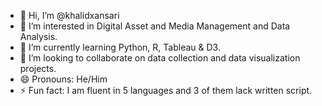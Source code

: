 - 👋 Hi, I’m @khalidxansari
- 👀 I’m interested in Digital Asset and Media Management and Data Analysis.
- 🌱 I’m currently learning Python, R, Tableau & D3. 
- 💞️ I’m looking to collaborate on data collection and data visualization projects.
- 😄 Pronouns: He/Him
- ⚡ Fun fact: I am fluent in 5 languages and 3 of them lack written script. 

<!---
khalidxansari/khalidxansari is a ✨ special ✨ repository because its `README.md` (this file) appears on your GitHub profile.
You can click the Preview link to take a look at your changes.
--->
